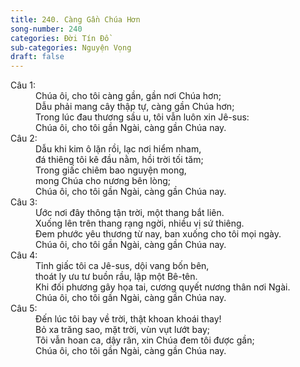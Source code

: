 ```yaml
---
title: 240. Càng Gần Chúa Hơn
song-number: 240
categories: Đời Tín Đồ
sub-categories: Nguyện Vọng
draft: false
---
```

<dl><dt>Câu 1:</dt><dd data-verse="1">Chúa ôi, cho tôi càng gần, gần nơi Chúa hơn; <br/>Dẫu phải mang cây thập tự, càng gần Chúa hơn; <br/>Trong lúc đau thương sầu u, tôi vẫn luôn xin Jê-sus: <br/>Chúa ôi, cho tôi gần Ngài, càng gần Chúa nay. </dd><dt>Câu 2:</dt><dd data-verse="2">Dẫu khi kim ô lặn rồi, lạc nơi hiểm nham, <br/>đá thiêng tôi kê đầu nằm, hồi trời tối tăm; <br/>Trong giấc chiêm bao nguyện mong, <br/>mong Chúa cho nương bên lòng; <br/>Chúa ôi, cho tôi gần Ngài, càng gần Chúa nay. </dd><dt>Câu 3:</dt><dd data-verse="3">Ước nơi đây thông tận trời, một thang bắt liên. <br/>Xuống lên trên thang rạng ngời, nhiều vị sứ thiêng. <br/>Đem phước yêu thương từ nay, ban xuống cho tôi mọi ngày. <br/>Chúa ôi, cho tôi gần Ngài, càng gần Chúa nay. </dd><dt>Câu 4:</dt><dd data-verse="3">Tỉnh giấc tôi ca Jê-sus, dội vang bốn bên, <br/>thoát ly ưu tư buồn rầu, lập một Bê-tên. <br/>Khi đối phương gây họa tai, cương quyết nương thân nơi Ngài. <br/>Chúa ôi, cho tôi gần Ngài, càng gần Chúa nay. </dd><dt>Câu 5:</dt><dd data-verse="3">Đến lúc tôi bay về trời, thật khoan khoái thay! <br/>Bỏ xa trăng sao, mặt trời, vùn vụt lướt bay; <br/>Tôi vẫn hoan ca, dậy rân, xin Chúa đem tôi được gần; <br/>Chúa ôi, cho tôi gần Ngài, càng gần Chúa nay. </dd></dl>
